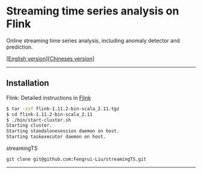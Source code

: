 # Streaming time series analysis on Flink

Online streaming time series analysis, including anomaly detector and prediction.

[[English version](./README.md)][[Chineses version](./README_zh_CN.md)]



---

## Installation

Flink: Detailed instructions in [Flink](https://ci.apache.org/projects/flink/flink-docs-release-1.11/try-flink/local_installation.html)

```zsh
$ tar -xzf flink-1.11.2-bin-scala_2.11.tgz
$ cd flink-1.11.2-bin-scala_2.11
$ ./bin/start-cluster.sh
Starting cluster.
Starting standalonesession daemon on host.
Starting taskexecutor daemon on host.
```

streamingTS

```
git clone git@github.com:Fengrui-Liu/streamingTS.git
```


---